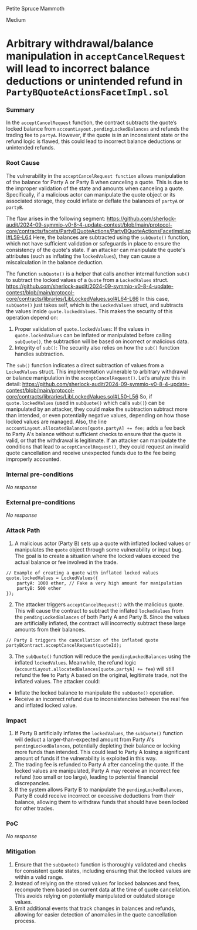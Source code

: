 Petite Spruce Mammoth

Medium

# Arbitrary withdrawal/balance manipulation in `acceptCancelRequest` will lead to incorrect balance deductions or unintended refund in `PartyBQuoteActionsFacetImpl.sol `

### Summary

 In the `acceptCancelRequest` function, the contract subtracts the quote’s locked balance from `accountLayout.pendingLockedBalances` and refunds the trading fee to `partyA`. However, if the quote is in an inconsistent state or the refund logic is flawed, this could lead to incorrect balance deductions or unintended refunds.

### Root Cause

The vulnerability in the `acceptCancelRequest function` allows manipulation of the balance for Party A or Party B when canceling a quote. This is due to the improper validation of the state and amounts when canceling a quote. Specifically, if a malicious actor can manipulate the quote object or its associated storage, they could inflate or deflate the balances of `partyA` or `partyB`.

The flaw arises in the following segment:
https://github.com/sherlock-audit/2024-09-symmio-v0-8-4-update-contest/blob/main/protocol-core/contracts/facets/PartyBQuoteActions/PartyBQuoteActionsFacetImpl.sol#L59-L64
Here, the balances are subtracted using the `subQuote()` function, which not have sufficient validation or safeguards in place to ensure the consistency of the quote's state. If an attacker can manipulate the quote's attributes (such as inflating the `lockedValues`), they can cause a miscalculation in the balance deduction.

The function `subQuote()` is a helper that calls another internal function `sub()` to subtract the locked values of a `Quote` from a `LockedValues` struct.
https://github.com/sherlock-audit/2024-09-symmio-v0-8-4-update-contest/blob/main/protocol-core/contracts/libraries/LibLockedValues.sol#L64-L66
In this case, `subQuote()` just takes self, which is the `LockedValues` struct, and subtracts the values inside `quote.lockedValues`. This makes the security of this operation depend on:
1. Proper validation of `quote.lockedValues`: If the values in `quote.lockedValues` can be inflated or manipulated before calling `subQuote()`, the subtraction will be based on incorrect or malicious data.
2. Integrity of `sub()`: The security also relies on how the `sub()` function handles subtraction.

The `sub()` function indicates a direct subtraction of values from a `LockedValues` struct. This implementation vulnerable to arbitrary withdrawal or balance manipulation in the `acceptCancelRequest()`. Let’s analyze this in detail:
https://github.com/sherlock-audit/2024-09-symmio-v0-8-4-update-contest/blob/main/protocol-core/contracts/libraries/LibLockedValues.sol#L50-L56
So, if `quote.lockedValues` (used in `subQuote()` which calls `sub()`) can be manipulated by an attacker, they could make the subtraction subtract more than intended, or even potentially negative values, depending on how those locked values are managed.
Also, the line `accountLayout.allocatedBalances[quote.partyA] += fee;` adds a fee back to Party A's balance without sufficient checks to ensure that the quote is valid, or that the withdrawal is legitimate. If an attacker can manipulate the conditions that lead to `acceptCancelRequest()`, they could request an invalid quote cancellation and receive unexpected funds due to the fee being improperly accounted.


### Internal pre-conditions

_No response_

### External pre-conditions

_No response_

### Attack Path

1. A malicious actor (Party B) sets up a quote with inflated locked values or manipulates the `quote` object through some vulnerability or input bug. The goal is to create a situation where the locked values exceed the actual balance or fee involved in the trade.
```solidity
// Example of creating a quote with inflated locked values
quote.lockedValues = LockedValues({ 
    partyA: 1000 ether, // Fake a very high amount for manipulation
    partyB: 500 ether
});
```
2. The attacker triggers `acceptCancelRequest()` with the malicious quote. This will cause the contract to subtract the inflated `lockedValues` from the `pendingLockedBalances` of both Party A and Party B. Since the values are artificially inflated, the contract will incorrectly subtract these large amounts from their balances.
```solidity
// Party B triggers the cancellation of the inflated quote
partyBContract.acceptCancelRequest(quoteId);
```
3. The `subQuote()` function will reduce the `pendingLockedBalances` using the inflated `lockedValues`. Meanwhile, the refund logic (`accountLayout.allocatedBalances[quote.partyA] += fee`) will still refund the fee to Party A based on the original, legitimate trade, not the inflated values.
The attacker could:
- Inflate the locked balance to manipulate the `subQuote()` operation.
- Receive an incorrect refund due to inconsistencies between the real fee and inflated locked value.

### Impact

1. If Party B artificially inflates the `lockedValues`, the `subQuote()` function will deduct a larger-than-expected amount from Party A's `pendingLockedBalances`, potentially depleting their balance or locking more funds than intended. This could lead to Party A losing a significant amount of funds if the vulnerability is exploited in this way.
2. The trading fee is refunded to Party A after canceling the quote. If the locked values are manipulated, Party A may receive an incorrect fee refund (too small or too large), leading to potential financial discrepancies.
3. If the system allows Party B to manipulate the `pendingLockedBalances`, Party B could receive incorrect or excessive deductions from their balance, allowing them to withdraw funds that should have been locked for other trades.

### PoC

_No response_

### Mitigation

1. Ensure that the `subQuote()` function is thoroughly validated and checks for consistent quote states, including ensuring that the locked values are within a valid range.
2. Instead of relying on the stored values for locked balances and fees, recompute them based on current data at the time of quote cancellation. This avoids relying on potentially manipulated or outdated storage values.
3. Emit additional events that track changes in balances and refunds, allowing for easier detection of anomalies in the quote cancellation process.